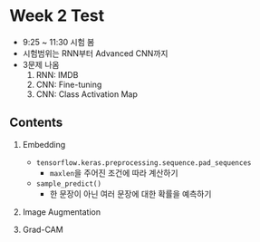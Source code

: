 # Week 2 Test
- 9:25 ~ 11:30 시험 봄
- 시험범위는 RNN부터 Advanced CNN까지
- 3문제 나옴
    1. RNN: IMDB
    2. CNN: Fine-tuning
    3. CNN: Class Activation Map

## Contents
1. Embedding
    - `tensorflow.keras.preprocessing.sequence.pad_sequences`
        - `maxlen`을 주어진 조건에 따라 계산하기
    - `sample_predict()`
        - 한 문장이 아닌 여러 문장에 대한 확률을 예측하기

2. Image Augmentation

3. Grad-CAM